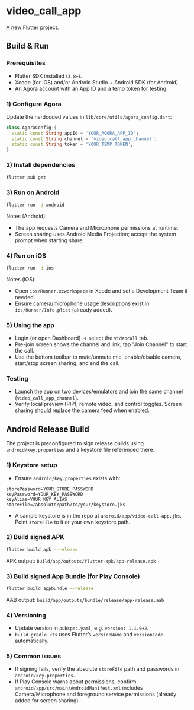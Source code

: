 # video_call_app

A new Flutter project.

## Build & Run

### Prerequisites
- Flutter SDK installed (`3.8+`).
- Xcode (for iOS) and/or Android Studio + Android SDK (for Android).
- An Agora account with an App ID and a temp token for testing.

### 1) Configure Agora
Update the hardcoded values in `lib/core/utils/agora_config.dart`:

```dart
class AgoraConfig {
  static const String appId = 'YOUR_AGORA_APP_ID';
  static const String channel = 'video_call_app_channel';
  static const String token = 'YOUR_TEMP_TOKEN';
}
```

### 2) Install dependencies

```bash
flutter pub get
```

### 3) Run on Android

```bash
flutter run -d android
```

Notes (Android):
- The app requests Camera and Microphone permissions at runtime.
- Screen sharing uses Android Media Projection; accept the system prompt when starting share.

### 4) Run on iOS

```bash
flutter run -d ios
```

Notes (iOS):
- Open `ios/Runner.xcworkspace` in Xcode and set a Development Team if needed.
- Ensure camera/microphone usage descriptions exist in `ios/Runner/Info.plist` (already added).

### 5) Using the app
- Login (or open Dashboard) → select the `Videocall` tab.
- Pre-join screen shows the channel and link; tap "Join Channel" to start the call.
- Use the bottom toolbar to mute/unmute mic, enable/disable camera, start/stop screen sharing, and end the call.

### Testing
- Launch the app on two devices/emulators and join the same channel (`video_call_app_channel`).
- Verify local preview (PIP), remote video, and control toggles. Screen sharing should replace the camera feed when enabled.

## Android Release Build

The project is preconfigured to sign release builds using `android/key.properties` and a keystore file referenced there.

### 1) Keystore setup
- Ensure `android/key.properties` exists with:

```properties
storePassword=YOUR_STORE_PASSWORD
keyPassword=YOUR_KEY_PASSWORD
keyAlias=YOUR_KEY_ALIAS
storeFile=/absolute/path/to/your/keystore.jks
```

- A sample keystore is in the repo at `android/app/video-call-app.jks`. Point `storeFile` to it or your own keystore path.

### 2) Build signed APK

```bash
flutter build apk --release
```

APK output: `build/app/outputs/flutter-apk/app-release.apk`

### 3) Build signed App Bundle (for Play Console)

```bash
flutter build appbundle --release
```

AAB output: `build/app/outputs/bundle/release/app-release.aab`

### 4) Versioning
- Update version in `pubspec.yaml`, e.g. `version: 1.1.0+2`.
- `build.gradle.kts` uses Flutter’s `versionName` and `versionCode` automatically.

### 5) Common issues
- If signing fails, verify the absolute `storeFile` path and passwords in `android/key.properties`.
- If Play Console warns about permissions, confirm `android/app/src/main/AndroidManifest.xml` includes Camera/Microphone and foreground service permissions (already added for screen sharing).
